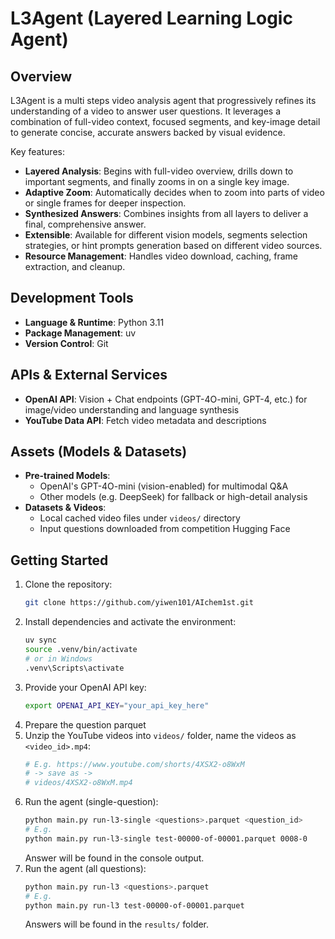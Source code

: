 # L3Agent (Layered Learning Logic Agent)

## Overview
L3Agent is a multi steps video analysis agent that progressively refines its understanding of a video to answer user questions. It leverages a combination of full-video context, focused segments, and key-image detail to generate concise, accurate answers backed by visual evidence.

Key features:
- **Layered Analysis**: Begins with full-video overview, drills down to important segments, and finally zooms in on a single key image.
- **Adaptive Zoom**: Automatically decides when to zoom into parts of video or single frames for deeper inspection.
- **Synthesized Answers**: Combines insights from all layers to deliver a final, comprehensive answer.
- **Extensible**: Available for different vision models, segments selection strategies, or hint prompts generation based on different video sources.
- **Resource Management**: Handles video download, caching, frame extraction, and cleanup.

## Development Tools
- **Language & Runtime**: Python 3.11
- **Package Management**: uv
- **Version Control**: Git

## APIs & External Services
- **OpenAI API**: Vision + Chat endpoints (GPT-4O-mini, GPT-4, etc.) for image/video understanding and language synthesis
- **YouTube Data API**: Fetch video metadata and descriptions

## Assets (Models & Datasets)
- **Pre-trained Models**:
  - OpenAI's GPT-4O-mini (vision-enabled) for multimodal Q&A
  - Other models (e.g. DeepSeek) for fallback or high-detail analysis
- **Datasets & Videos**:
  - Local cached video files under `videos/` directory
  - Input questions downloaded from competition Hugging Face

## Getting Started
1. Clone the repository:
   ```bash
   git clone https://github.com/yiwen101/AIchem1st.git
   ```
2. Install dependencies and activate the environment:
   ```bash
   uv sync
   source .venv/bin/activate
   # or in Windows
   .venv\Scripts\activate
   ```
3. Provide your OpenAI API key:
   ```bash
   export OPENAI_API_KEY="your_api_key_here"
   ```
4. Prepare the question parquet
4. Unzip the YouTube videos into `videos/` folder, name the videos as `<video_id>.mp4`:
   ```bash
   # E.g. https://www.youtube.com/shorts/4XSX2-o8WxM
   # -> save as ->
   # videos/4XSX2-o8WxM.mp4
   ```
5. Run the agent (single-question):
   ```bash
   python main.py run-l3-single <questions>.parquet <question_id>
   # E.g.
   python main.py run-l3-single test-00000-of-00001.parquet 0008-0
   ```
   Answer will be found in the console output.
6. Run the agent (all questions):
   ```bash
   python main.py run-l3 <questions>.parquet
   # E.g.
   python main.py run-l3 test-00000-of-00001.parquet
   ```
   Answers will be found in the `results/` folder.
